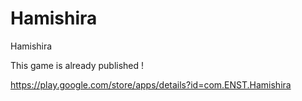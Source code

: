 # Hamishira
Hamishira

This game is already published !

https://play.google.com/store/apps/details?id=com.ENST.Hamishira
